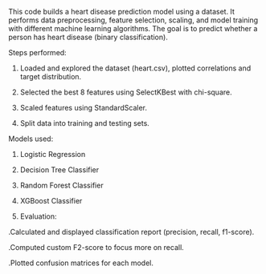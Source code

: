 This code builds a heart disease prediction model using a dataset. It performs data preprocessing,
feature selection, scaling, and model training with different machine learning algorithms. 
The goal is to predict whether a person has heart disease (binary classification).

Steps performed:

1. Loaded and explored the dataset (heart.csv), plotted correlations and target distribution.

2. Selected the best 8 features using SelectKBest with chi-square.

3. Scaled features using StandardScaler.

4. Split data into training and testing sets.

Models used:

1. Logistic Regression

2. Decision Tree Classifier

3. Random Forest Classifier

4. XGBoost Classifier

5. Evaluation:

.Calculated and displayed classification report (precision, recall, f1-score).

.Computed custom F2-score to focus more on recall.

.Plotted confusion matrices for each model.
